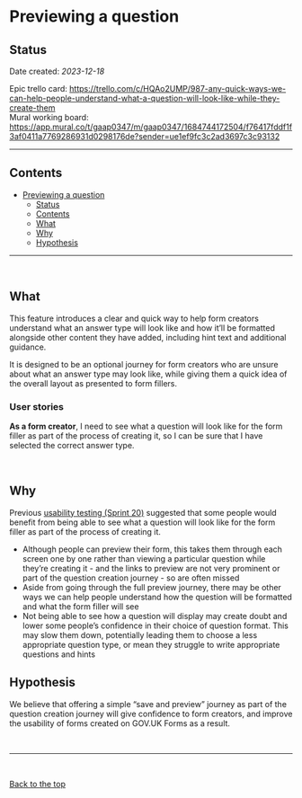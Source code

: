 # Previewing a question

## Status

Date created: *2023-12-18*  

Epic trello card: https://trello.com/c/HQAo2UMP/987-any-quick-ways-we-can-help-people-understand-what-a-question-will-look-like-while-they-create-them  
Mural working board: https://app.mural.co/t/gaap0347/m/gaap0347/1684744172504/f76417fddf1f3af0411a7769286931d0298176de?sender=ue1ef9fc3c2ad3697c3c93132  
___

## Contents

- [Previewing a question](#previewing-a-question)
  - [Status](#status)
  - [Contents](#contents)
  - [What](#what)
  - [Why](#why)
  - [Hypothesis](#hypothesis)

___

<br>

## What

This feature introduces a clear and quick way to help form creators understand what an answer type will look like and how it’ll be formatted alongside other content they have added, including hint text and additional guidance.  

It is designed to be an optional journey for form creators who are unsure about what an answer type may look like, while giving them a quick idea of the overall layout as presented to form fillers.  

### User stories

**As a form creator**, I need to see what a question will look like for the form filler as part of the process of creating it, so I can be sure that I have selected the correct answer type.  

<br>

## Why

Previous [usability testing (Sprint 20)](https://docs.google.com/presentation/d/1MCIzkvRmxBDsfR1BTMhKHQFQXEv7vQaDfCDUBjnAQ0g/edit#slide=id.g189252d98dc_0_129) suggested that some people would benefit from being able to see what a question will look like for the form filler as part of the process of creating it.  

* Although people can preview their form, this takes them through each screen one by one rather than viewing a particular question while they’re creating it - and the links to preview are not very prominent or part of the question creation journey - so are often missed  
* Aside from going through the full preview journey, there may be other ways we can help people understand how the question will be formatted and what the form filler will see  
* Not being able to see how a question will display may create doubt and lower some people’s confidence in their choice of question format. This may slow them down, potentially leading them to choose a less appropriate question type, or mean they struggle to write appropriate questions and hints  

## Hypothesis

We believe that offering a simple “save and preview” journey as part of the question creation journey will give confidence to form creators, and improve the usability of forms created on GOV.UK Forms as a result.  

<br>

___

<br>

[Back to the top](#previewing-a-question)
